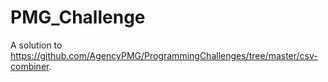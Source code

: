 # PMG_Challenge
A solution to https://github.com/AgencyPMG/ProgrammingChallenges/tree/master/csv-combiner. 
